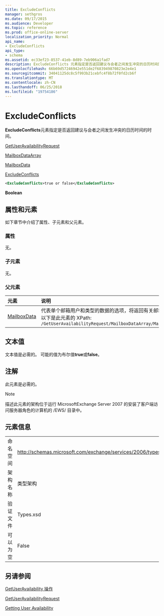 ```yaml
---
title: ExcludeConflicts
manager: sethgros
ms.date: 09/17/2015
ms.audience: Developer
ms.topic: reference
ms.prod: office-online-server
localization_priority: Normal
api_name:
- ExcludeConflicts
api_type:
- schema
ms.assetid: ec33ef23-8537-41eb-8d89-7eb906a1fad7
description: ExcludeConflicts 元素指定是否返回建议与会者之间发生冲突的日历时间的时间。
ms.openlocfilehash: 66b69d57246942e551de2f683949870823e2e4e1
ms.sourcegitcommit: 34041125dc8c5f993b21cebfc4f8b72f0fd2cb6f
ms.translationtype: MT
ms.contentlocale: zh-CN
ms.lasthandoff: 06/25/2018
ms.locfileid: "19754186"
---
```

# <a name="excludeconflicts"></a>ExcludeConflicts

**ExcludeConflicts**元素指定是否返回建议与会者之间发生冲突的日历时间的时间。 
  
[GetUserAvailabilityRequest](getuseravailabilityrequest.md)
  
[MailboxDataArray](mailboxdataarray.md)
  
[MailboxData](mailboxdata.md)
  
[ExcludeConflicts](excludeconflicts.md)
  
```xml
<ExcludeConflicts>true or false</ExcludeConflicts>
```

 **Boolean**
## <a name="attributes-and-elements"></a>属性和元素

如下章节中介绍了属性、子元素和父元素。
  
### <a name="attributes"></a>属性

无。
  
### <a name="child-elements"></a>子元素

无。
  
### <a name="parent-elements"></a>父元素

|**元素**|**说明**|
|:-----|:-----|
|[MailboxData](mailboxdata.md) <br/> |代表单个邮箱用户和类型的数据的选项，将返回有关邮箱用户。  <br/> 以下是此元素的 XPath:  <br/>  `/GetUserAvailabilityRequest/MailboxDataArray/MailboxData` <br/> |
   
## <a name="text-value"></a>文本值

文本值是必需的。 可能的值为布尔值**true**或**false**。
  
## <a name="remarks"></a>注解

此元素是必需的。
  
> [!NOTE]
> 描述此元素的架构位于运行 MicrosoftExchange Server 2007 的安装了客户端访问服务器角色的计算机的 /EWS/ 目录中。 
  
## <a name="element-information"></a>元素信息

|||
|:-----|:-----|
|命名空间  <br/> |http://schemas.microsoft.com/exchange/services/2006/types  <br/> |
|架构名称  <br/> |类型架构  <br/> |
|验证文件  <br/> |Types.xsd  <br/> |
|可以为空  <br/> |False  <br/> |
   
## <a name="see-also"></a>另请参阅



[GetUserAvailability 操作](getuseravailability-operation.md)
  
[GetUserAvailabilityRequest](getuseravailabilityrequest.md)


[Getting User Availability](http://msdn.microsoft.com/library/d4133fcb-9b0f-4e6b-aadf-a389da83516a%28Office.15%29.aspx)

